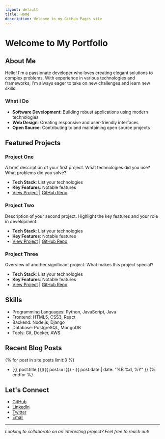 ```yaml
---
layout: default
title: Home
description: Welcome to my GitHub Pages site
---
```


# Welcome to My Portfolio

## About Me

Hello! I'm a passionate developer who loves creating elegant solutions to complex problems. With experience in various technologies and frameworks, I'm always eager to take on new challenges and learn new skills.

### What I Do

- **Software Development**: Building robust applications using modern technologies
- **Web Design**: Creating responsive and user-friendly interfaces
- **Open Source**: Contributing to and maintaining open source projects

## Featured Projects

### Project One
A brief description of your first project. What technologies did you use? What problems did you solve?

- **Tech Stack**: List your technologies
- **Key Features**: Notable features
- [View Project](#) | [GitHub Repo](#)

### Project Two
Description of your second project. Highlight the key features and your role in development.

- **Tech Stack**: List your technologies
- **Key Features**: Notable features
- [View Project](#) | [GitHub Repo](#)

### Project Three
Overview of another significant project. What makes this project special?

- **Tech Stack**: List your technologies
- **Key Features**: Notable features
- [View Project](#) | [GitHub Repo](#)

## Skills

- Programming Languages: Python, JavaScript, Java
- Frontend: HTML5, CSS3, React
- Backend: Node.js, Django
- Database: PostgreSQL, MongoDB
- Tools: Git, Docker, AWS

## Recent Blog Posts

{% for post in site.posts limit:3 %}
- [{{ post.title }}]({{ post.url }}) - {{ post.date | date: "%B %d, %Y" }}
{% endfor %}

## Let's Connect

- [GitHub](https://github.com/yourusername)
- [LinkedIn](https://linkedin.com/in/yourusername)
- [Twitter](https://twitter.com/yourusername)
- [Email](mailto:your.email@example.com)

---

*Looking to collaborate on an interesting project? Feel free to reach out!*